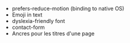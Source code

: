 - prefers-reduce-motion (binding to native OS)
- Emoji in text
- dyslexia-friendly font
- contact-form
- Ancres pour les titres d'une page
